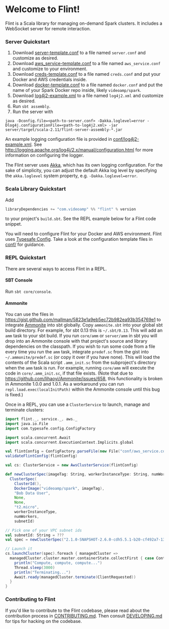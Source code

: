 # Welcome to Flint!

Flint is a Scala library for managing on-demand Spark clusters. It includes a WebSocket server for remote interaction.

### Server Quickstart

1. Download [server-template.conf](conf/server-template.conf) to a file named `server.conf` and customize as desired.
1. Download [aws_service-template.conf](conf/aws_service-template.conf) to a file named `aws_service.conf` and customize to your environment.
1. Download [creds-template.conf](conf/creds-template.conf) to a file named `creds.conf` and put your Docker and AWS credentials inside.
1. Download [docker-template.conf](conf/docker-template.conf) to a file named `docker.conf` and put the name of your Spark Docker repo inside, likely `videoamp/spark`.
1. Download [log4j2-example.xml](conf/log4j2-example.xml) to a file named `log4j2.xml` and customize as desired.
1. Run `sbt assembly`.
1. Run the server with
```
java -Dconfig.file=<path-to-server.conf> -Dakka.loglevel=error -Dlog4j.configurationFile=<path-to-log4j2.xml> -jar server/target/scala-2.11/flint-server-assembly-*.jar
```

An example logging configuration file is provided in [conf/log4j2-example.xml](conf/log4j2-example.xml). See http://logging.apache.org/log4j/2.x/manual/configuration.html for more information on configuring the logger.

The Flint server uses [Akka](http://akka.io/), which has its own logging configuration. For the sake of simplicity, you can adjust the default Akka log level by specifying the `akka.loglevel` system property, e.g. `-Dakka.loglevel=error`.

### Scala Library Quickstart

Add

```scala
libraryDependencies += "com.videoamp" %% "flint" % version
```

to your project's `build.sbt`. See the REPL example below for a Flint code snippet.

You will need to configure Flint for your Docker and AWS environment. Flint uses [Typesafe Config](https://github.com/typesafehub/config). Take a look at the configuration template files in [conf/](conf/) for guidance.

### REPL Quickstart

There are several ways to access Flint in a REPL.

#### SBT Console

Run `sbt core/console`.

#### Ammonite

You can use the files in https://gist.github.com/mallman/5823e1a9eb5ec72b982ea93b354769e1 to integrate [Ammonite](http://ammonite.io/) into sbt globally. Copy `ammonite.sbt` into your global sbt build directory. For example, for sbt 0.13 this is `~/.sbt/0.13`. This will add an `amm` task to your sbt build. If you run `core/amm` or `server/amm` in sbt you will drop into an Ammonite console with that project's source and library dependencies on the classpath. If you wish to run some code from a file every time you run the `amm` task, integrate `predef.sc` from the gist into `~/.ammonite/predef.sc` (or copy it over if you have none). This will load the contents of the Scala script `.amm_init.sc` from the subproject's directory when the `amm` task is run. For example, running `core/amm` will execute the code in `core/.amm_init.sc`, if that file exists. (Note that due to https://github.com/lihaoyi/Ammonite/issues/658, this functionality is broken in Ammonite 1.0.0 and 1.0.1. As a workaround you can run `repl.load.exec(localInitPath)` within the Ammonite console until this bug is fixed.)

Once in a REPL, you can use a `ClusterService` to launch, manage and terminate clusters:

```scala
import flint._, service._, aws._
import java.io.File
import com.typesafe.config.ConfigFactory

import scala.concurrent.Await
import scala.concurrent.ExecutionContext.Implicits.global

val flintConfig = ConfigFactory.parseFile(new File("conf/aws_service.conf")).getConfig("flint")
validateFlintConfig(flintConfig)

val cs: ClusterService = new AwsClusterService(flintConfig)

def newClusterSpec(imageTag: String, workerInstanceType: String, numWorkers: Int, subnetId: String) =
  ClusterSpec(
    ClusterId(),
    DockerImage("videoamp/spark", imageTag),
    "Bob Data User",
    None,
    None,
    "t2.micro",
    workerInstanceType,
    numWorkers,
    subnetId)

// Pick one of your VPC subnet ids
val subnetId: String = ???
val spec = newClusterSpec("2.1.0-SNAPSHOT-2.6.0-cdh5.5.1-b20-cf492a7-139", "c3.8xlarge", 4, subnetId)

// Launch it
cs.launchCluster(spec).foreach { managedCluster =>
  managedCluster.cluster.master.containerState.collectFirst { case ContainerRunning =>
    println("Compute, compute, compute...")
    Thread.sleep(3000)
    println("Terminating...")
    Await.ready(managedCluster.terminate(ClientRequested))
  }
}
```

### Contributing to Flint

If you'd like to contribute to the Flint codebase, please read about the contribution process in [CONTRIBUTING.md](CONTRIBUTING.md). Then consult [DEVELOPING.md](DEVELOPING.md) for tips for hacking on the codebase.
